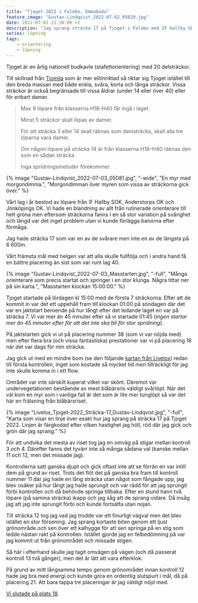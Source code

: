 ```yaml
---
title: "Tjoget 2022 i Falebo, Emmaboda"
feature_image: "Gustav-Lindqvist_2022-07-02_05020.jpg"
date: 2022-07-03 21:30:00 +2
description: "Jag sprang sträcka 17 på Tjoget i Falebo med IF Hallby SOK."
series: löpning
tags:
    - orientering
    - löpning
---
```


Tjoget är en årlig nationell budkavle (stafettorientering) med 20 delsträckor.

Till skillnad från [Tiomila](/2022/05/08/tiomila-2022-i-annaboda-orebro/) som är mer elitinriktad så riktar sig Tjoget istället till den breda massan med både enkla, svåra, korta och långa sträckor. Vissa sträckor är också begränsade till vissa åldrar (under 14 eller över 40) eller för enbart damer.

> Max 9 löpare från klasserna H18–H40 får ingå i laget.
> 
> Minst 5 sträckor skall löpas av damer.
> 
> För att sträcka 3 eller 14 skall räknas som damsträcka, skall alla tre löparna vara damer.
> 
> Om någon löpare på sträcka 14 är från klasserna H18–H40 räknas den som en sådan sträcka. 
> 
> Inga spridningsmetoder förekommer.

{% image "Gustav-Lindqvist_2022-07-03_05081.jpg", "-wide", "En myr med morgondimma.", "Morgondimman över myren som vissa av sträckorna gick över." %}

Vårt lag i år bestod av löpare från IF Hallby SOK, Anderstorps OK och Jönköpings OK. Vi hade en blandning av allt från rutinerade orienterare till helt gröna men eftersom sträckorna fanns i en så stor variation på svårighet och längd var det inget problem utan vi kunde förlägga banorna efter förmåga.

Jag hade sträcka 17 som var en av de svårare men inte en av de längsta på 6 600m.

Vårt främsta mål med helgen var att alla skulle fullfölja och i andra hand få en bättre placering än sist som var runt lag 40.

{% image "Gustav-Lindqvist_2022-07-03_Masstarten.jpg", "-full", "Många orienterare som precis startat och springer i en stor klunga. Några tittar ner på sin karta.", "Masstarten klockan 15:00:00." %}

Tjoget startade på lördagen kl 15:00 med de första 7 sträckorna. Efter att de kommit in var det ett uppehåll fram till klockan 01:00 på söndagen där det var en jaktstart beroende på hur långt efter det ledande laget en var på sträcka 7. Vi var mer än 45 minuter efter så vi startade 01:45 (*ingen startar mer än 45 minuter efter för att det inte ska bli för stor spridning*).

På jaktstarten gick vi ut på placering nummer 38 (som vi var nöjda med) men efter flera bra (och vissa fantastiska) prestationer var vi på placering 18 när det var dags för min sträcka.

Jag gick ut med en mindre bom (se den följande [kartan från Livelox](https://www.livelox.com/Viewer/Tjoget/Oppen/Str-17?classId=494139&relayLeg=17)) redan till första kontrollen, inget som kostade så mycket tid men tillräckligt för jag inte skulle komma in i ett flow.

Området var inte särskilt kuperat vilket var skönt. Däremot var undervegetationen bestående av mest blåbärsris väldigt svårlöpt. När det väl kom en myr som i vanliga fall är det som är lite mer tunglöpt så var det här en frälsning från blåbärsriset.

{% image "Livelox_Tjoget-2022_Sträcka-17_Gustav-Lindqvist.jpg", "-full", "Karta som visar en linje över exakt hur jag sprang på sträcka 17 på Tjoget 2022. Linjen är färgkodad efter vilken hastighet jag höll, röd där jag gick och grön där jag sprang." %}

För att undvika det mesta av riset tog jag en omväg på stigar mellan kontroll 3 och 4. Därefter fanns det tyvärr inte så många sådana val (kanske mellan 11 och 12, men det missade jag).

Kontrollerna satt ganska djupt och gick oftast inte att se förrän en var intill dem på grund av riset. Trots det flöt det på ganska bra fram till kontroll nummer 11 där jag hade en lång sträcka utan något som fångade upp, jag blev osäker på hur långt jag hade sprungit och var rädd för att jag sprungit förbi kontrollen och då behövde springa tillbaka. Efter en stund hann två löpare (på samma sträcka) ikapp och jag såg att de sprang vidare. Då insåg jag att jag inte sprungit förbi och kunde fortsätta utan nojan.


Till sträcka 12 tog jag vad jag trodde var ett finurligt vägval men det blev istället en stor försening. Jag sprang kortaste biten genom ett ljust grönområde och sen över ett kalhygge för att sen springa på en stig som ledde nästan rakt på kontrollen. Istället gjorde jag en felbedömning på var jag kommit ut från grönområdet och missade stigen.

Så här i efterhand skulle jag tagit omvägen på vägen (och då passerat kontroll 13 två gånger), men det är lätt att vara efterklok.

På grund av mitt långsamma tempo genom grönområdet innan kontroll 12 hade jag bra med energi och kunde göra en ordentlig slutspurt i mål, då på placering 21. Att bara tappa tre placeringar är jag väldigt nöjd med.

[Vi slutade på plats 18](https://eventor.orientering.se/Events/ResultList?eventId=34635&groupBy=EventClass).

